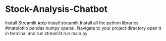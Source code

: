 # Stock-Analysis-Chatbot
Install Streamlit #pip install streamlit
Install all the python libraries. #matplotlib pandas numpy openai.
Navigate to your project directory open it in terminal and run streamlit run main.py
